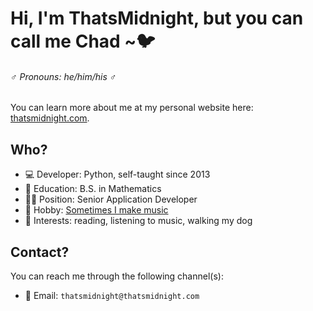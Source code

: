 # Hi, I'm ThatsMidnight, but you can call me Chad ~🐦

###### ♂️ *Pronouns: he/him/his* ♂️

You can learn more about me at my personal website here: [thatsmidnight.com](https://thatsmidnight.com).

## Who?

- 💻 Developer: Python, self-taught since 2013
- 🏫 Education: B.S. in Mathematics
- 👨‍💼 Position: Senior Application Developer
- 🎵 Hobby: [Sometimes I make music](https://soundcloud.com/thatsmidnight)
- 💖 Interests: reading, listening to music, walking my dog

## Contact?

You can reach me through the following channel(s):

- 📧 Email: `thatsmidnight@thatsmidnight.com`
